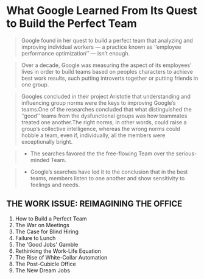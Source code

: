 # What Google Learned From Its Quest to Build the Perfect Team

> Google found in her quest to build a perfect team that analyzing and improving individual workers ­— a practice known as ‘‘employee performance optimization’’ — isn’t enough.

> Over a decade, Google was measuring the aspect of its employees’ lives in order to build teams based on peoples characters to achieve best work results, such putting introverts together or putting friends in one group.

>Googles concluded in their project Aristotle that understanding and influencing group norms were the keys to improving Google’s teams.One of the researches concluded that what distinguished the ‘‘good’’ teams from the dysfunctional groups was how teammates treated one another.The right norms, in other words, could raise a group’s collective intelligence, whereas the wrong norms could hobble a team, even if, individually, all the members were exceptionally bright.

>- The searches favored the the free-flowing Team over the serious-minded Team.

> - Google’s searches have led it to the conclusion that in the best teams, members listen to one another and show sensitivity to feelings and needs.

## THE WORK ISSUE: REIMAGINING THE OFFICE
1. How to Build a Perfect Team
2. The War on Meetings
3. The Case for Blind Hiring
4. Failure to Lunch
5. The 'Good Jobs' Gamble
6. Rethinking the Work-Life Equation
7. The Rise of White-Collar Automation
8. The Post-Cubicle Office
9. The New Dream Jobs